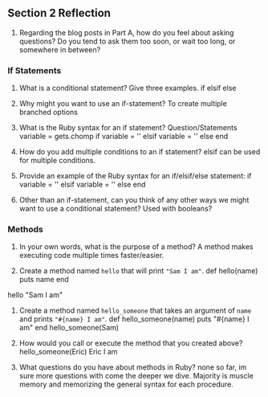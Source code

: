 ## Section 2 Reflection

1. Regarding the blog posts in Part A, how do you feel about asking questions? Do you tend to ask them too soon, or wait too long, or somewhere in between?

### If Statements

1. What is a conditional statement? Give three examples.
if elsif else

1. Why might you want to use an if-statement?
To create multiple branched options

1. What is the Ruby syntax for an if statement?
Question/Statements
variable = gets.chomp
if variable = ''
elsif variable = ''
else
end

1. How do you add multiple conditions to an if statement?
elsif can be used for multiple conditions.

1. Provide an example of the Ruby syntax for an if/elsif/else statement:
if variable = ''
elsif variable = ''
else
end

1. Other than an if-statement, can you think of any other ways we might want to use a conditional statement?
Used with booleans?

### Methods

1. In your own words, what is the purpose of a method?
 A method makes executing code multiple times faster/easier.

1. Create a method named `hello` that will print `"Sam I am"`.
 def hello(name)
  puts name
end

hello "Sam I am"

1. Create a method named `hello_someone` that takes an argument of `name` and prints `"#{name} I am"`.
def hello_someone(name)
  puts "#{name} I am"
end
hello_someone(Sam)

1. How would you call or execute the method that you created above?
hello_someone(Eric)
Eric I am

1. What questions do you have about methods in Ruby?
none so far, im sure more questions with come the deeper we dive. Majority is muscle memory and memorizing the general syntax for each procedure.
